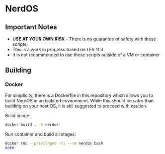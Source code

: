 # NerdOS

## Important Notes

* **USE AT YOUR OWN RISK** - There is no guarantee of safety with these scripts 
* This is a work in progress based on LFS 11.3
* It is not recommended to use these scripts outside of a VM or container

## Building

### Docker

For simplicity, there is a Dockerfile in this repository which allows you to build NerdOS in an isolated environment. While this should be safer than building on your host OS, it is still suggested to proceed with caution.

Build Image:

```bash
docker build . -t nerdos
```

Run container and build all stages:

```bash
docker run --privileged -ti --rm nerdos bash
make
```